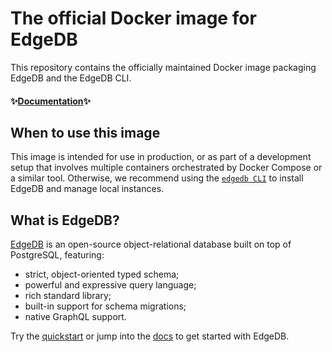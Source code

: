 # The official Docker image for EdgeDB

This repository contains the officially maintained Docker image packaging
EdgeDB and the EdgeDB CLI.

#### ✨[Documentation](https://www.edgedb.com/docs/guides/deployment/docker)✨

## When to use this image

This image is intended for use in production, or as part of a
development setup that involves multiple containers orchestrated by
Docker Compose or a similar tool. Otherwise, we recommend using the [`edgedb CLI`](https://www.edgedb.com/docs/guides/quickstart) to install EdgeDB and
manage local instances.

## What is EdgeDB?

[EdgeDB](https://www.edgedb.com) is an open-source object-relational database
built on top of PostgreSQL, featuring:

- strict, object-oriented typed schema;
- powerful and expressive query language;
- rich standard library;
- built-in support for schema migrations;
- native GraphQL support.

Try the [quickstart](https://www.edgedb.com/docs/guides/quickstart) or jump into the [docs](https://www.edgedb.com/) to get started with EdgeDB.
